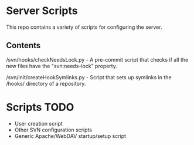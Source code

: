 # Server Scripts
This repo contains a variety of scripts for configuring the server.

## Contents
/svn/hooks/checkNeedsLock.py - A pre-commit script that checks if all the new files have the "svn:needs-lock" property.

/svn/init/createHookSymlinks.py - Script that sets up symlinks in the /hooks/ directory of a repository.

# Scripts TODO
- User creation script
- Other SVN configuration scripts
- Generic Apache/WebDAV startup/setup script
